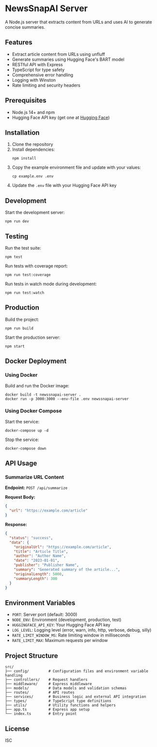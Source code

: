 # NewsSnapAI Server

A Node.js server that extracts content from URLs and uses AI to generate concise summaries.

## Features

- Extract article content from URLs using unfluff
- Generate summaries using Hugging Face's BART model
- RESTful API with Express
- TypeScript for type safety
- Comprehensive error handling
- Logging with Winston
- Rate limiting and security headers

## Prerequisites

- Node.js 14+ and npm
- Hugging Face API key (get one at [Hugging Face](https://huggingface.co/settings/tokens))

## Installation

1. Clone the repository
2. Install dependencies:
   ```
   npm install
   ```
3. Copy the example environment file and update with your values:
   ```
   cp example.env .env
   ```
4. Update the `.env` file with your Hugging Face API key

## Development

Start the development server:

```
npm run dev
```

## Testing

Run the test suite:

```
npm test
```

Run tests with coverage report:

```
npm run test:coverage
```

Run tests in watch mode during development:

```
npm run test:watch
```

## Production

Build the project:

```
npm run build
```

Start the production server:

```
npm start
```

## Docker Deployment

### Using Docker

Build and run the Docker image:

```
docker build -t newssnapai-server .
docker run -p 3000:3000 --env-file .env newssnapai-server
```

### Using Docker Compose

Start the service:

```
docker-compose up -d
```

Stop the service:

```
docker-compose down
```

## API Usage

### Summarize URL Content

**Endpoint:** `POST /api/summarize`

**Request Body:**

```json
{
  "url": "https://example.com/article"
}
```

**Response:**

```json
{
  "status": "success",
  "data": {
    "originalUrl": "https://example.com/article",
    "title": "Article Title",
    "author": "Author Name",
    "date": "2023-01-01",
    "publisher": "Publisher Name",
    "summary": "Generated summary of the article...",
    "originalLength": 5000,
    "summaryLength": 300
  }
}
```

## Environment Variables

- `PORT`: Server port (default: 3000)
- `NODE_ENV`: Environment (development, production, test)
- `HUGGINGFACE_API_KEY`: Your Hugging Face API key
- `LOG_LEVEL`: Logging level (error, warn, info, http, verbose, debug, silly)
- `RATE_LIMIT_WINDOW_MS`: Rate limiting window in milliseconds
- `RATE_LIMIT_MAX`: Maximum requests per window

## Project Structure

```
src/
├── config/         # Configuration files and environment variable handling
├── controllers/    # Request handlers
├── middleware/     # Express middleware
├── models/         # Data models and validation schemas
├── routes/         # API routes
├── services/       # Business logic and external API integration
├── types/          # TypeScript type definitions
├── utils/          # Utility functions and helpers
├── app.ts          # Express app setup
└── index.ts        # Entry point
```

## License

ISC
